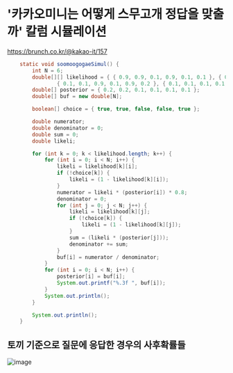 # '카카오미니는 어떻게 스무고개 정답을 맞출까' 칼럼 시뮬레이션  
https://brunch.co.kr/@kakao-it/157

```java
	static void soomoogogaeSimul() {
		int N = 6;
		double[][] likelihood = { { 0.9, 0.9, 0.1, 0.9, 0.1, 0.1 }, { 0.8, 0.9, 0.1, 0.2, 0.1, 0.2 },
				{ 0.1, 0.1, 0.9, 0.1, 0.9, 0.2 }, { 0.1, 0.1, 0.1, 0.1, 0.8, 0.8 }, { 0.1, 0.9, 0.9, 0.1, 0.9, 0.1 } };
		double[] posterior = { 0.2, 0.2, 0.1, 0.1, 0.1, 0.1 };
		double[] buf = new double[N];

		boolean[] choice = { true, true, false, false, true };

		double numerator;
		double denominator = 0;
		double sum = 0;
		double likeli;

		for (int k = 0; k < likelihood.length; k++) {
			for (int i = 0; i < N; i++) {
				likeli = likelihood[k][i];
				if (!choice[k]) {
					likeli = (1 - likelihood[k][i]);
				}
				numerator = likeli * (posterior[i]) * 0.8;
				denominator = 0;
				for (int j = 0; j < N; j++) {
					likeli = likelihood[k][j];
					if (!choice[k]) {
						likeli = (1 - likelihood[k][j]);
					}
					sum = (likeli * (posterior[j]));
					denominator += sum;
				}
				buf[i] = numerator / denominator;
			}
			for (int i = 0; i < N; i++) {
				posterior[i] = buf[i];
				System.out.printf("%.3f ", buf[i]);
			}
			System.out.println();
		}

		System.out.println();
	}

```
## 토끼 기준으로 질문에 응답한 경우의 사후확률들  

![image](https://user-images.githubusercontent.com/12610035/142224332-37c6e555-241c-44ab-97f4-4e5120d308d8.png)
